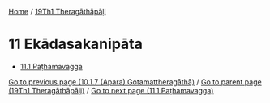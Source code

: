 
[Home](/) / [19Th1 Theragāthāpāḷi](../19Th1.md)

# 11 Ekādasakanipāta

* [11.1 Paṭhamavagga](11/11.1.md)

[Go to previous page (10.1.7 (Apara) Gotamattheragāthā)](10/10.1/10.1.7.md) / [Go to parent page (19Th1 Theragāthāpāḷi)](0.md) / [Go to next page (11.1 Paṭhamavagga)](11/11.1.md)


